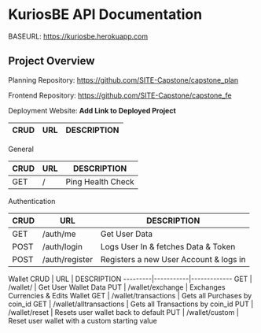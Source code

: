 # KuriosBE API Documentation

BASEURL: https://kuriosbe.herokuapp.com

## Project Overview


Planning Repository: https://github.com/SITE-Capstone/capstone_plan

Frontend Repository: https://github.com/SITE-Capstone/capstone_fe 

Deployment Website: **Add Link to Deployed Project**

CRUD     |      URL  | DESCRIPTION
-----    |-----     |-------------|

General

CRUD     |      URL  | DESCRIPTION
---------|-----------|-------------
GET      | /         | Ping Health Check 

Authentication

CRUD     |      URL  | DESCRIPTION
---------|-----------|-------------
GET      | /auth/me       | Get User Data
POST     | /auth/login    | Logs User In & fetches Data & Token
POST     | /auth/register | Registers a new User Account & logs in

Wallet
CRUD     |      URL  | DESCRIPTION
---------|-----------|-------------
GET      | /wallet/       | Get User Wallet Data
PUT      | /wallet/exchange | Exchanges Currencies & Edits Wallet
GET      | /wallet/transactions | Gets all Purchases by coin_id
GET      | /wallet/alltransactions | Gets all Transactions by coin_id
PUT      | /wallet/reset | Resets user wallet back to default
PUT      | /wallet/custom | Reset user wallet with a custom starting value




